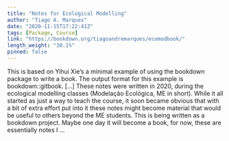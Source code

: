 ```yaml
---
title: "Notes for Ecological Modelling"
author: "Tiago A. Marques"
date: "2020-11-15T17:22:41Z"
tags: [Package, Course]
link: "https://bookdown.org/tiagoandremarques/ecomodbook/"
length_weight: "30.1%"
pinned: false
---
```


This is based on Yihui Xie’s a minimal example of using the bookdown package to write a book. The output format for this example is bookdown::gitbook. [...] These notes were written in 2020, during the ecological modelling classes (Modelação Ecológica, ME in short). While it all started as just a way to teach the course, it soon became obvious that with a bit of extra effort put into it these notes might become material that would be useful to others beyond the ME students. This is being written as a bookdown project. Maybe one day it will become a book, for now, these are essentially notes I  ...

